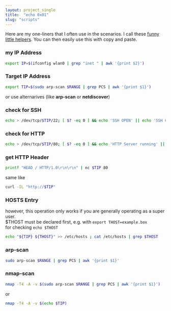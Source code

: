 ```yaml
---
layout: project_single
title:  "echo 0x01"
slug: "scripts"
---
```


Here are my one-liners that I often use in the scenarios. I call these [funny little helpers](https://github.com/AntiSecTech/AntiSecTech.github.io/blob/main/_project/scripts.md). You can then easily use this with copy and paste.

### my IP Address
```sh
export IP=$(ifconfig wlan0 | grep "inet " | awk '{print $2}')
```

### Target IP Address
```sh
export TIP=$(sudo arp-scan $RANGE | grep PCS | awk '{print $1}')
```
or use alternarives (like **arp-scan** or **netdiscover**)

### check for SSH
```sh
echo > /dev/tcp/$TIP/22; [ $? -eq 0 ] && echo 'SSH OPEN' || echo 'SSH CLOSED'
```

### check for HTTP
```sh
echo > /dev/tcp/$TIP/80; [ $? -eq 0 ] && echo 'HTTP Server running' || echo 'HTTP Server not running'
```

### get HTTP Header
```sh
printf "HEAD / HTTP/1.0\r\n\r\n" | nc $TIP 80
```
same like
```sh
curl -IL "http://$TIP"
```

### HOSTS Entry
however, this operation only works if you are generally operating as a super user.<br>
$THOST must be declared first, e.g. with ```export THOST=example.box```<br>
for checking ```echo $THOST```<br>
```sh
echo "${TIP} ${THOST}" >> /etc/hosts ; cat /etc/hosts | grep $THOST
```

### arp-scan
```sh
sudo arp-scan $RANGE | grep PCS | awk '{print $1}'
```

### nmap-scan
```sh
nmap -T4 -A -v $(sudo arp-scan $RANGE | grep PCS | awk '{print $1}')
```
or
```sh
nmap -T4 -A -v $(echo $TIP)
```
